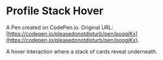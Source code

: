 # Profile Stack Hover

A Pen created on CodePen.io. Original URL: [https://codepen.io/pleasedonotdisturb/pen/poqgjKx](https://codepen.io/pleasedonotdisturb/pen/poqgjKx).

A hover interaction where a stack of cards reveal underneath.